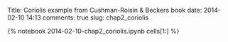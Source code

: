 Title: Coriolis example from Cushman-Roisin & Beckers book
date:  2014-02-10 14:13
comments: true
slug: chap2_coriolis

{% notebook 2014-02-10-chap2_coriolis.ipynb cells[1:] %}
